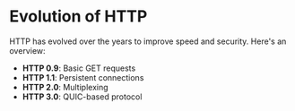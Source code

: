 # Evolution of HTTP
HTTP has evolved over the years to improve speed and security.
Here's an overview:
- **HTTP 0.9**: Basic GET requests
- **HTTP 1.1**: Persistent connections
- **HTTP 2.0**: Multiplexing
- **HTTP 3.0**: QUIC-based protocol